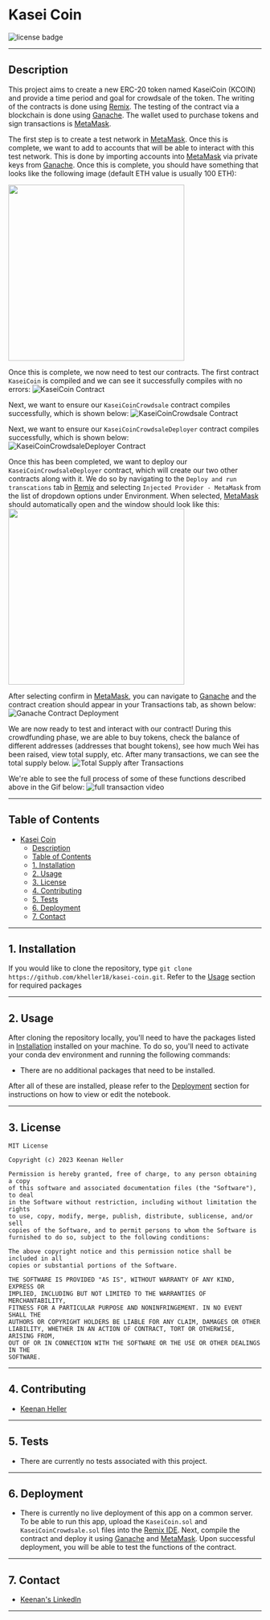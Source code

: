 # Kasei Coin
![license badge](https://shields.io/badge/license-mit-blue)

---

## Description
This project aims to create a new ERC-20 token named KaseiCoin (KCOIN) and provide a time period and goal for crowdsale of the token. The writing of the contracts is done using [Remix](https://remix-project.org/).  The testing of the contract via a blockchain is done using [Ganache](https://trufflesuite.com/ganache/). The wallet used to purchase tokens and sign transactions is [MetaMask](https://metamask.io/).

The first step is to create a test network in [MetaMask](https://metamask.io/). Once this is complete, we want to add to accounts that will be able to interact with this test network. This is done by importing accounts into [MetaMask](https://metamask.io/) via private keys from [Ganache](https://trufflesuite.com/ganache/). Once this is complete, you should have something that looks like the following image (default ETH value is usually 100 ETH):

<img src="Media/Images/MetaMask_devNetwork.png" height="350">

Once this is complete, we now need to test our contracts. The first contract `KaseiCoin` is compiled and we can see it successfully compiles with no errors:
![KaseiCoin Contract](Media/Images/KaseiCoin_compile.png)

Next, we want to ensure our `KaseiCoinCrowdsale` contract compiles successfully, which is shown below:
![KaseiCoinCrowdsale Contract](Media/Images/KaseiCoinCrowdsale_compile.png)

Next, we want to ensure our `KaseiCoinCrowdsaleDeployer` contract compiles successfully, which is shown below:
![KaseiCoinCrowdsaleDeployer Contract](Media/Images/KaseiCoinCrowdsaleDeployer_compile.png)

Once this has been completed, we want to deploy our `KaseiCoinCrowdsaleDeployer` contract, which will create our two other contracts along with it.  We do so by navigating to the `Deploy and run transcations` tab in [Remix](https://remix-project.org/) and selecting `Injected Provider - MetaMask` from the list of dropdown options under Environment.  When selected, [MetaMask](https://metamask.io/) should automatically open and the window should look like this:
<img src="Media/Images/KaseiCoin_contract_deployment.png" height="350">

After selecting confirm in [MetaMask](https://metamask.io/), you can navigate to [Ganache](https://trufflesuite.com/ganache/) and the contract creation should appear in your Transactions tab, as shown below:
![Ganache Contract Deployment](Media/Images/KaseiCoinGanacheDeployment.png)

We are now ready to test and interact with our contract! During this crowdfunding phase, we are able to buy tokens, check the balance of different addresses (addresses that bought tokens), see how much Wei has been raised, view total supply, etc. After many transactions, we can see the total supply below.
![Total Supply after Transactions](Media/Images/KaseiCoin_total_supply.png)

We're able to see the full process of some of these functions described above in the Gif below:
![full transaction video](Media/Gifs/KaseiCoin_full_transaction_process.gif)

---

## Table of Contents
- [Kasei Coin](#kasei-coin)
  - [Description](#description)
  - [Table of Contents](#table-of-contents)
  - [1. Installation](#1-installation)
  - [2. Usage](#2-usage)
  - [3. License](#3-license)
  - [4. Contributing](#4-contributing)
  - [5. Tests](#5-tests)
  - [6. Deployment](#6-deployment)
  - [7. Contact](#7-contact)

---

## 1. Installation

  If you would like to clone the repository, type `git clone https://github.com/kheller18/kasei-coin.git`. Refer to the [Usage](#2-usage) section for required packages

---

## 2. Usage

  After cloning the repository locally, you'll need to have the packages listed in [Installation](#1-installation) installed on your machine. To do so, you'll need to activate your conda dev environment and running the following commands:
  * There are no additional packages that need to be installed.

  After all of these are installed, please refer to the [Deployment](#6-deployment) section for instructions on how to view or edit the notebook.

---

## 3. License
  ```
  MIT License

  Copyright (c) 2023 Keenan Heller

  Permission is hereby granted, free of charge, to any person obtaining a copy
  of this software and associated documentation files (the "Software"), to deal
  in the Software without restriction, including without limitation the rights
  to use, copy, modify, merge, publish, distribute, sublicense, and/or sell
  copies of the Software, and to permit persons to whom the Software is
  furnished to do so, subject to the following conditions:

  The above copyright notice and this permission notice shall be included in all
  copies or substantial portions of the Software.

  THE SOFTWARE IS PROVIDED "AS IS", WITHOUT WARRANTY OF ANY KIND, EXPRESS OR
  IMPLIED, INCLUDING BUT NOT LIMITED TO THE WARRANTIES OF MERCHANTABILITY,
  FITNESS FOR A PARTICULAR PURPOSE AND NONINFRINGEMENT. IN NO EVENT SHALL THE
  AUTHORS OR COPYRIGHT HOLDERS BE LIABLE FOR ANY CLAIM, DAMAGES OR OTHER
  LIABILITY, WHETHER IN AN ACTION OF CONTRACT, TORT OR OTHERWISE, ARISING FROM,
  OUT OF OR IN CONNECTION WITH THE SOFTWARE OR THE USE OR OTHER DEALINGS IN THE
  SOFTWARE.
  ```

---

## 4. Contributing

  + [Keenan Heller](https://github.com/kheller18)

---

## 5. Tests

  + There are currently no tests associated with this project.

---

## 6. Deployment
  + There is currently no live deployment of this app on a common server. To be able to run this app, upload the `KaseiCoin.sol` and `KaseiCoinCrowdsale.sol` files into the [Remix IDE](https://remix-project.org/). Next, compile the contract and deploy it using [Ganache](https://trufflesuite.com/ganache/) and [MetaMask](https://metamask.io/). Upon successful deployment, you will be able to test the functions of the contract.

---

## 7. Contact

  + [Keenan's LinkedIn](https://www.linkedin.com/in/keenanheller/)

---
